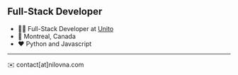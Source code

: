 ## Full-Stack Developer

- 👩‍💻 Full-Stack Developer at [Unito](https://unito.io)
- 📍 Montreal, Canada
- ❤️ Python and Javascript

-------

✉️ contact[at]nilovna.com

